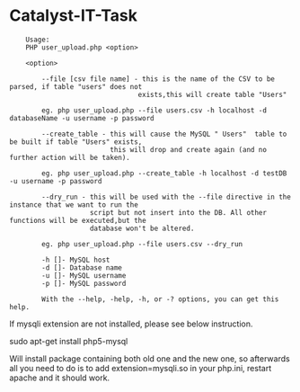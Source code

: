 # Catalyst-IT-Task



        Usage:
        PHP user_upload.php <option>

        <option> 
        
            --file [csv file name] - this is the name of the CSV to be parsed, if table "users" does not
                                    exists,this will create table "Users"
            
            eg. php user_upload.php --file users.csv -h localhost -d databaseName -u username -p password
            
            --create_table - this will cause the MySQL " Users"  table to be built if table "Users" exists,
                             this will drop and create again (and no further action will be taken).
            
            eg. php user_upload.php --create_table -h localhost -d testDB -u username -p password
            
            --dry_run - this will be used with the --file directive in the instance that we want to run the
                        script but not insert into the DB. All other functions will be executed,but the 
                        database won't be altered.
                        
            eg. php user_upload.php --file users.csv --dry_run
            
            -h []- MySQL host
            -d []- Database name
            -u []- MySQL username
            -p []- MySQL password

            With the --help, -help, -h, or -? options, you can get this help.
            
            
If mysqli extension are not installed, please see below instruction.

sudo apt-get install php5-mysql

Will install package containing both old one and the new one, 
so afterwards all you need to do is to add extension=mysqli.so 
in your php.ini, restart apache and it should work.
